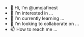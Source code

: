 - 👋 Hi, I’m @umojafinest
- 👀 I’m interested in ...
- 🌱 I’m currently learning ...
- 💞️ I’m looking to collaborate on ...
- 📫 How to reach me ...

<!---
umojafinest/umojafinest is a ✨ special ✨ repository because its `README.md` (this file) appears on your GitHub profile.
You can click the Preview link to take a look at your changes.
--->
